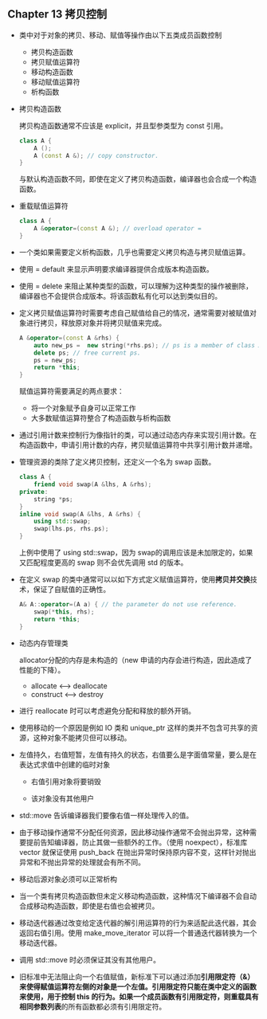 ## Chapter 13 拷贝控制

- 类中对于对象的拷贝、移动、赋值等操作由以下五类成员函数控制

  - 拷贝构造函数
  - 拷贝赋值运算符
  - 移动构造函数
  - 移动赋值运算符
  - 析构函数

- 拷贝构造函数

  拷贝构造函数通常不应该是 explicit，并且型参类型为 const 引用。

  ```cpp
  class A {
      A ();
      A (const A &); // copy constructor.
  }
  ```

  与默认构造函数不同，即使在定义了拷贝构造函数，编译器也会合成一个构造函数。

- 重载赋值运算符

  ```cpp
  class A {
      A &operator=(const A &); // overload operator =
  }
  ```

- 一个类如果需要定义析构函数，几乎也需要定义拷贝构造与拷贝赋值运算。

- 使用 = default 来显示声明要求编译器提供合成版本构造函数。

- 使用 = delete 来阻止某种类型的函数，可以理解为这种类型的操作被删除，编译器也不会提供合成版本。将该函数私有化可以达到类似目的。

- 定义拷贝赋值运算符时需要考虑自己赋值给自己的情况，通常需要对被赋值对象进行拷贝，释放原对象并将拷贝赋值来完成。

  ```cpp
  A &operator=(const A &rhs) {
      auto new_ps =  new string(*rhs.ps); // ps is a member of class A.
      delete ps; // free current ps.
      ps = new_ps;
      return *this;
  }
  ```

  赋值运算符需要满足的两点要求：

  - 将一个对象赋予自身可以正常工作
  - 大多数赋值运算符整合了构造函数与析构函数

- 通过引用计数来控制行为像指针的类，可以通过动态内存来实现引用计数。在构造函数中，申请引用计数的内存，拷贝赋值运算符中共享引用计数并递增。

- 管理资源的类除了定义拷贝控制，还定义一个名为 swap 函数。

  ```cpp
  class A {
      friend void swap(A &lhs, A &rhs);
  private:
      string *ps;
  }
  inline void swap(A &lhs, A &rhs) {
      using std::swap;
      swap(lhs.ps, rhs.ps);
  }
  ```

  上例中使用了 using std::swap，因为 swap的调用应该是未加限定的，如果又匹配程度更高的 swap 则不会优先调用 std 的版本。
  
- 在定义 swap 的类中通常可以以如下方式定义赋值运算符，使用**拷贝并交换**技术，保证了自赋值的正确性。

  ```cpp
  A& A::operator=(A a) { // the parameter do not use reference.
      swap(*this, rhs);
      return *this;
  }
  ```

- 动态内存管理类

  allocator分配的内存是未构造的（new 申请的内存会进行构造，因此造成了性能的下降）。

  - allocate <--> deallocate
  - construct <--> destroy

- 进行 reallocate 时可以考虑避免分配和释放的额外开销。

- 使用移动的一个原因是例如 IO 类和 unique_ptr 这样的类并不包含可共享的资源，这种对象不能拷贝但可以移动。

- 左值持久，右值短暂，左值有持久的状态，右值要么是字面值常量，要么是在表达式求值中创建的临时对象

  - 右值引用对象将要销毁

  - 该对象没有其他用户

- std::move 告诉编译器我们要像右值一样处理传入的值。

- 由于移动操作通常不分配任何资源，因此移动操作通常不会抛出异常，这种需要提前告知编译器，防止其做一些额外的工作。（使用 noexpect），标准库 vector 就保证使用 push_back 在抛出异常时保持原内容不变，这样针对抛出异常和不抛出异常的处理就会有所不同。

- 移动后源对象必须可以正常析构

- 当一个类有拷贝构造函数但未定义移动构造函数，这种情况下编译器不会自动合成移动构造函数，即使是右值也会被拷贝。

- 移动迭代器通过改变给定迭代器的解引用运算符的行为来适配此迭代器，其会返回右值引用。使用 make_move_iterator 可以将一个普通迭代器转换为一个移动迭代器。

- 调用 std::move 时必须保证其没有其他用户。

- 旧标准中无法阻止向一个右值赋值，新标准下可以通过添加**引用限定符（&）**来使得赋值运算符左侧的对象是一个左值。引用限定符只能在类中定义的函数来使用，用于控制 this 的行为。如果一个成员函数有引用限定符，则**重载具有相同参数列表**的所有函数都必须有引用限定符。